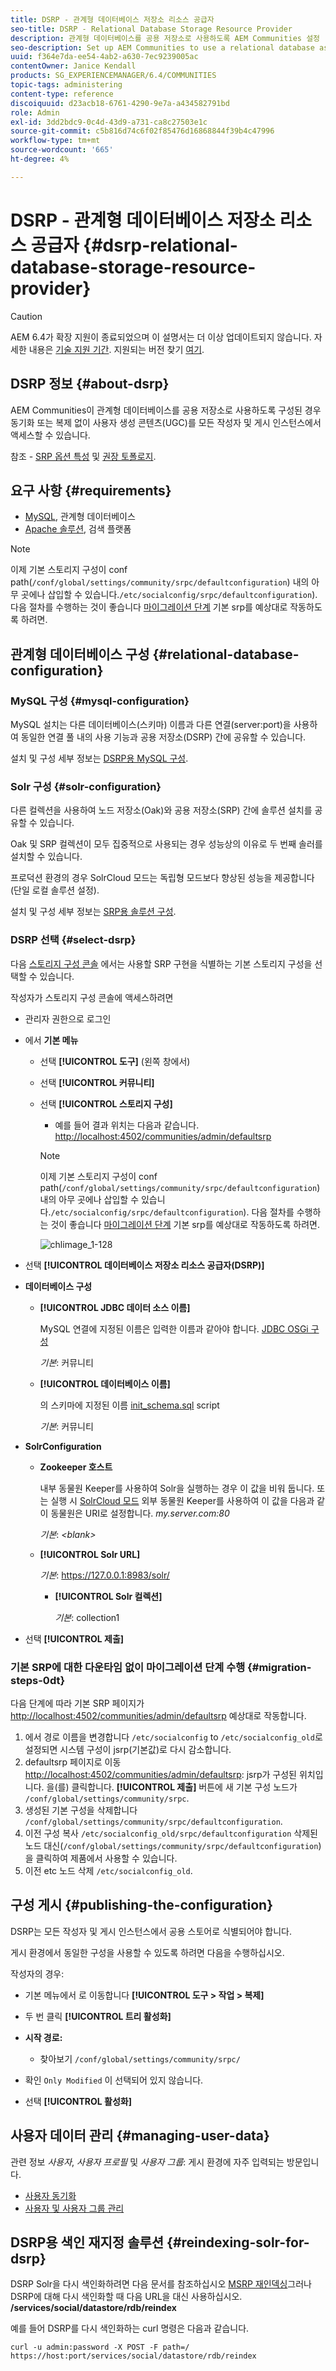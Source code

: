 ```yaml
---
title: DSRP - 관계형 데이터베이스 저장소 리소스 공급자
seo-title: DSRP - Relational Database Storage Resource Provider
description: 관계형 데이터베이스를 공용 저장소로 사용하도록 AEM Communities 설정
seo-description: Set up AEM Communities to use a relational database as its common store
uuid: f364e7da-ee54-4ab2-a630-7ec9239005ac
contentOwner: Janice Kendall
products: SG_EXPERIENCEMANAGER/6.4/COMMUNITIES
topic-tags: administering
content-type: reference
discoiquuid: d23acb18-6761-4290-9e7a-a434582791bd
role: Admin
exl-id: 3dd2bdc9-0c4d-43d9-a731-ca8c27503e1c
source-git-commit: c5b816d74c6f02f85476d16868844f39b4c47996
workflow-type: tm+mt
source-wordcount: '665'
ht-degree: 4%

---
```


# DSRP - 관계형 데이터베이스 저장소 리소스 공급자 {#dsrp-relational-database-storage-resource-provider}

>[!CAUTION]
>
>AEM 6.4가 확장 지원이 종료되었으며 이 설명서는 더 이상 업데이트되지 않습니다. 자세한 내용은 [기술 지원 기간](https://helpx.adobe.com/kr/support/programs/eol-matrix.html). 지원되는 버전 찾기 [여기](https://experienceleague.adobe.com/docs/).

## DSRP 정보 {#about-dsrp}

AEM Communities이 관계형 데이터베이스를 공용 저장소로 사용하도록 구성된 경우 동기화 또는 복제 없이 사용자 생성 콘텐츠(UGC)를 모든 작성자 및 게시 인스턴스에서 액세스할 수 있습니다.

참조 - [SRP 옵션 특성](working-with-srp.md#characteristics-of-srp-options) 및 [권장 토폴로지](topologies.md).

## 요구 사항 {#requirements}

* [MySQL](#mysql-configuration), 관계형 데이터베이스
* [Apache 솔루션](#solr-configuration), 검색 플랫폼

>[!NOTE]
>
>이제 기본 스토리지 구성이 conf path(`/conf/global/settings/community/srpc/defaultconfiguration`) 내의 아무 곳에나 삽입할 수 있습니다.`/etc/socialconfig/srpc/defaultconfiguration`). 다음 절차를 수행하는 것이 좋습니다 [마이그레이션 단계](#migration-steps-0dt) 기본 srp를 예상대로 작동하도록 하려면.

## 관계형 데이터베이스 구성 {#relational-database-configuration}

### MySQL 구성 {#mysql-configuration}

MySQL 설치는 다른 데이터베이스(스키마) 이름과 다른 연결(server:port)을 사용하여 동일한 연결 풀 내의 사용 기능과 공용 저장소(DSRP) 간에 공유할 수 있습니다.

설치 및 구성 세부 정보는 [DSRP용 MySQL 구성](dsrp-mysql.md).

### Solr 구성 {#solr-configuration}

다른 컬렉션을 사용하여 노드 저장소(Oak)와 공용 저장소(SRP) 간에 솔루션 설치를 공유할 수 있습니다.

Oak 및 SRP 컬렉션이 모두 집중적으로 사용되는 경우 성능상의 이유로 두 번째 솔러를 설치할 수 있습니다.

프로덕션 환경의 경우 SolrCloud 모드는 독립형 모드보다 향상된 성능을 제공합니다(단일 로컬 솔루션 설정).

설치 및 구성 세부 정보는 [SRP용 솔루션 구성](solr.md).

### DSRP 선택 {#select-dsrp}

다음 [스토리지 구성 콘솔](srp-config.md) 에서는 사용할 SRP 구현을 식별하는 기본 스토리지 구성을 선택할 수 있습니다.

작성자가 스토리지 구성 콘솔에 액세스하려면

* 관리자 권한으로 로그인
* 에서 **기본 메뉴**

   * 선택 **[!UICONTROL 도구]** (왼쪽 창에서)
   * 선택 **[!UICONTROL 커뮤니티]**
   * 선택 **[!UICONTROL 스토리지 구성]**

      * 예를 들어 결과 위치는 다음과 같습니다. [http://localhost:4502/communities/admin/defaultsrp](http://localhost:4502/communities/admin/defaultsrp)
      >[!NOTE]
      >
      >이제 기본 스토리지 구성이 conf path(`/conf/global/settings/community/srpc/defaultconfiguration`) 내의 아무 곳에나 삽입할 수 있습니다.`/etc/socialconfig/srpc/defaultconfiguration`). 다음 절차를 수행하는 것이 좋습니다 [마이그레이션 단계](#migration-steps-0dt) 기본 srp를 예상대로 작동하도록 하려면.

      ![chlimage_1-128](assets/chlimage_1-128.png)

* 선택 **[!UICONTROL 데이터베이스 저장소 리소스 공급자(DSRP)]**
* **데이터베이스 구성**

   * **[!UICONTROL JDBC 데이터 소스 이름]**

      MySQL 연결에 지정된 이름은 입력한 이름과 같아야 합니다. [JDBC OSGi 구성](dsrp-mysql.md#configurejdbcconnections)

      *기본*: 커뮤니티

   * **[!UICONTROL 데이터베이스 이름]**

      의 스키마에 지정된 이름 [init_schema.sql](dsrp-mysql.md#obtain-the-sql-script) script

      *기본*: 커뮤니티

* **SolrConfiguration**

   * **[](https://cwiki.apache.org/confluence/display/solr/Using+ZooKeeper+to+Manage+Configuration+Files)Zookeeper 호스트**

      내부 동물원 Keeper를 사용하여 Solr을 실행하는 경우 이 값을 비워 둡니다. 또는 실행 시 [SolrCloud 모드](solr.md#solrcloud-mode) 외부 동물원 Keeper를 사용하여 이 값을 다음과 같이 동물원은 URI로 설정합니다. *my.server.com:80*

      *기본*: *&lt;blank>*

   * **[!UICONTROL Solr URL]**

      *기본*: https://127.0.0.1:8983/solr/

      * **[!UICONTROL Solr 컬렉션]**

         *기본*: collection1

* 선택 **[!UICONTROL 제출]**

### 기본 SRP에 대한 다운타임 없이 마이그레이션 단계 수행 {#migration-steps-0dt}

다음 단계에 따라 기본 SRP 페이지가 [http://localhost:4502/communities/admin/defaultsrp](http://localhost:4502/communities/admin/defaultsrp) 예상대로 작동합니다.

1. 에서 경로 이름을 변경합니다 `/etc/socialconfig` to `/etc/socialconfig_old`로 설정되면 시스템 구성이 jsrp(기본값)로 다시 감소합니다.
1. defaultsrp 페이지로 이동 [http://localhost:4502/communities/admin/defaultsrp](http://localhost:4502/communities/admin/defaultsrp): jsrp가 구성된 위치입니다. 을(를) 클릭합니다. **[!UICONTROL 제출]** 버튼에 새 기본 구성 노드가 `/conf/global/settings/community/srpc`.
1. 생성된 기본 구성을 삭제합니다 `/conf/global/settings/community/srpc/defaultconfiguration`.
1. 이전 구성 복사 `/etc/socialconfig_old/srpc/defaultconfiguration` 삭제된 노드 대신(`/conf/global/settings/community/srpc/defaultconfiguration`)을 클릭하여 제품에서 사용할 수 있습니다.
1. 이전 etc 노드 삭제 `/etc/socialconfig_old`.

## 구성 게시 {#publishing-the-configuration}

DSRP는 모든 작성자 및 게시 인스턴스에서 공용 스토어로 식별되어야 합니다.

게시 환경에서 동일한 구성을 사용할 수 있도록 하려면 다음을 수행하십시오.

작성자의 경우:

* 기본 메뉴에서 로 이동합니다 **[!UICONTROL 도구 > 작업 > 복제]**
* 두 번 클릭 **[!UICONTROL 트리 활성화]**
* **시작 경로:**

   * 찾아보기 `/conf/global/settings/community/srpc/`

* 확인 `Only Modified` 이 선택되어 있지 않습니다.
* 선택 **[!UICONTROL 활성화]**

## 사용자 데이터 관리 {#managing-user-data}

관련 정보 *사용자*, *사용자 프로필* 및 *사용자 그룹*: 게시 환경에 자주 입력되는 방문입니다.

* [사용자 동기화](sync.md)
* [사용자 및 사용자 그룹 관리](users.md)

## DSRP용 색인 재지정 솔루션 {#reindexing-solr-for-dsrp}

DSRP Solr을 다시 색인화하려면 다음 문서를 참조하십시오 [MSRP 재인덱싱](msrp.md#msrp-reindex-tool)그러나 DSRP에 대해 다시 색인화할 때 다음 URL을 대신 사용하십시오. **/services/social/datastore/rdb/reindex**

예를 들어 DSRP를 다시 색인화하는 curl 명령은 다음과 같습니다.

```shell
curl -u admin:password -X POST -F path=/ https://host:port/services/social/datastore/rdb/reindex
```
